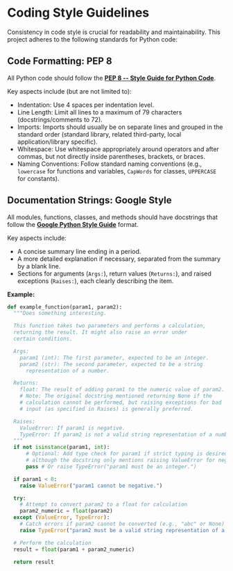 # Coding Style Guidelines

Consistency in code style is crucial for readability and maintainability. This project adheres to the following standards for Python code:

## Code Formatting: PEP 8

All Python code should follow the [**PEP 8 -- Style Guide for Python Code**](https://peps.python.org/pep-0008/).

Key aspects include (but are not limited to):
* Indentation: Use 4 spaces per indentation level.
* Line Length: Limit all lines to a maximum of 79 characters (docstrings/comments to 72).
* Imports: Imports should usually be on separate lines and grouped in the standard order (standard library, related third-party, local application/library specific).
* Whitespace: Use whitespace appropriately around operators and after commas, but not directly inside parentheses, brackets, or braces.
* Naming Conventions: Follow standard naming conventions (e.g., `lowercase` for functions and variables, `CapWords` for classes, `UPPERCASE` for constants).

## Documentation Strings: Google Style

All modules, functions, classes, and methods should have docstrings that follow the [**Google Python Style Guide**](https://google.github.io/styleguide/pyguide.html#38-comments-and-docstrings) format.

Key aspects include:
* A concise summary line ending in a period.
* A more detailed explanation if necessary, separated from the summary by a blank line.
* Sections for arguments (`Args:`), return values (`Returns:`), and raised exceptions (`Raises:`), each clearly describing the item.

**Example:**

```python
def example_function(param1, param2):
  """Does something interesting.

  This function takes two parameters and performs a calculation,
  returning the result. It might also raise an error under
  certain conditions.

  Args:
    param1 (int): The first parameter, expected to be an integer.
    param2 (str): The second parameter, expected to be a string
      representation of a number.

  Returns:
    float: The result of adding param1 to the numeric value of param2.
    # Note: The original docstring mentioned returning None if the
    # calculation cannot be performed, but raising exceptions for bad
    # input (as specified in Raises) is generally preferred.

  Raises:
    ValueError: If param1 is negative.
    TypeError: If param2 is not a valid string representation of a number.
  """
  if not isinstance(param1, int):
      # Optional: Add type check for param1 if strict typing is desired
      # although the docstring only mentions raising ValueError for negativity.
      pass # Or raise TypeError("param1 must be an integer.")

  if param1 < 0:
    raise ValueError("param1 cannot be negative.")

  try:
    # Attempt to convert param2 to a float for calculation
    param2_numeric = float(param2)
  except (ValueError, TypeError):
    # Catch errors if param2 cannot be converted (e.g., "abc" or None)
    raise TypeError("param2 must be a valid string representation of a number.")

  # Perform the calculation
  result = float(param1 + param2_numeric)

  return result
```
